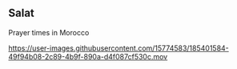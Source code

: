 ## Salat

Prayer times in Morocco



https://user-images.githubusercontent.com/15774583/185401584-49f94b08-2c89-4b9f-890a-d4f087cf530c.mov

